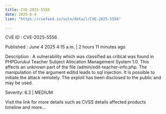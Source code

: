 ```yaml
---
title: CVE-2025-5556
date: 2025-6-4
lien: "https://cvefeed.io/vuln/detail/CVE-2025-5556"

---
```


CVE ID : CVE-2025-5556

Published :  June 4
2025
4:15 a.m. | 2 hours
11 minutes ago

Description : A vulnerability
which was classified as critical
was found in PHPGurukul Teacher Subject Allocation Management System 1.0. This affects an unknown part of the file /admin/edit-teacher-info.php. The manipulation of the argument editid leads to sql injection. It is possible to initiate the attack remotely. The exploit has been disclosed to the public and may be used.

Severity: 6.3 | MEDIUM

Visit the link for more details
such as CVSS details
affected products
timeline
and more...
